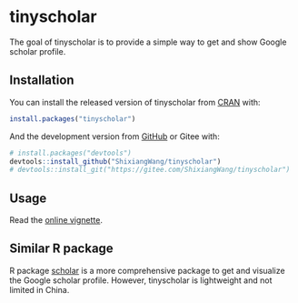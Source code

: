 
<!-- README.md is generated from README.Rmd. Please edit that file -->

# tinyscholar

<!-- badges: start -->

<!-- badges: end -->

The goal of tinyscholar is to provide a simple way to get and show
Google scholar profile.

## Installation

You can install the released version of tinyscholar from
[CRAN](https://CRAN.R-project.org) with:

``` r
install.packages("tinyscholar")
```

And the development version from [GitHub](https://github.com/) or Gitee
with:

``` r
# install.packages("devtools")
devtools::install_github("ShixiangWang/tinyscholar")
# devtools::install_git("https://gitee.com/ShixiangWang/tinyscholar")
```

## Usage

Read the [online
vignette](https://shixiangwang.github.io/tinyscholar/articles/tinyscholar.html).

## Similar R package

R package [scholar](https://cran.r-project.org/package=scholar) is a
more comprehensive package to get and visualize the Google scholar
profile. However, tinyscholar is lightweight and not limited in China.
